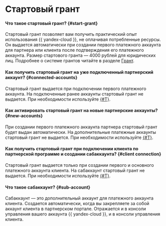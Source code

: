 # Стартовый грант

#### Что такое стартовый грант? {#start-grant}


Стартовый грант позволяет вам получить практический опыт использования {{ yandex-cloud }}, не оплачивая потребленные ресурсы. Он выдается автоматически при создании первого платежного аккаунта для партнера или клиента после подтверждения его платежного аккаунта. Размер стартового гранта — 4000 рублей для юридических лиц. Подробнее о системе грантов читайте в разделе [Грант](../../billing/concepts/bonus-account.md).



#### Как получить стартовый грант на уже подключенный партнерский аккаунт? {#connected-accounts}

Стартовый грант выдается при подключении первого платежного аккаунта. На подключенные ранее аккаунты стартовый грант не выдается. При необходимости используйте [{#T}](../../partner/qa/additional-grants.md).

#### Как активировать стартовый грант на новые партнерские аккаунты? {#new-accounts}

При создании первого платежного аккаунта партнера стартовый грант будет выдан автоматически. На дополнительные платежные аккаунты стартовый грант не выдается. При необходимости используйте [{#T}](../../partner/qa/additional-grants.md).

#### Как получить стартовый грант при подключении клиента по партнерской программе и создании сабаккаунта? {#client connection}

Стартовый грант выдается только при создании первого и основного платежного аккаунта клиента. На сабаккаунт стартовый грант не выдается. При необходимости используйте [{#T}](../../partner/qa/additional-grants.md).

#### Что такое сабаккаунт? {#sub-account}

Сабаккаунт — это дополнительный аккаунт для платежного аккаунта клиента. Создается автоматически, когда вы закрепляете за собой аккаунт клиента в партнерском портале. Отражается и в консоли управления вашего аккаунта {{ yandex-cloud }}, и в консоли управления клиента.
